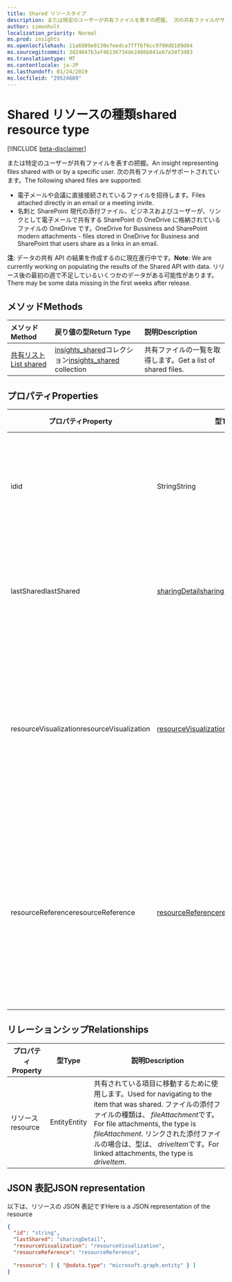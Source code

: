 ```yaml
---
title: Shared リソースタイプ
description: または特定のユーザーが共有ファイルを表すの把握。 次の共有ファイルがサポートされています。
author: simonhult
localization_priority: Normal
ms.prod: insights
ms.openlocfilehash: 11a6989e0130e7eedca7fff6f6cc9790d8109d84
ms.sourcegitcommit: 3d24047b3af46136734de2486b041e67a34f3d83
ms.translationtype: MT
ms.contentlocale: ja-JP
ms.lasthandoff: 01/24/2019
ms.locfileid: "29524689"
---
```

# <a name="shared-resource-type"></a><span data-ttu-id="f2d42-104">Shared リソースの種類</span><span class="sxs-lookup"><span data-stu-id="f2d42-104">shared resource type</span></span>

[!INCLUDE [beta-disclaimer](../../includes/beta-disclaimer.md)]

<span data-ttu-id="f2d42-105">または特定のユーザーが共有ファイルを表すの把握。</span><span class="sxs-lookup"><span data-stu-id="f2d42-105">An insight representing files shared with or by a specific user.</span></span> <span data-ttu-id="f2d42-106">次の共有ファイルがサポートされています。</span><span class="sxs-lookup"><span data-stu-id="f2d42-106">The following shared files are supported:</span></span>

- <span data-ttu-id="f2d42-107">電子メールや会議に直接接続されているファイルを招待します。</span><span class="sxs-lookup"><span data-stu-id="f2d42-107">Files attached directly in an email or a meeting invite.</span></span>
- <span data-ttu-id="f2d42-108">名刺と SharePoint 現代の添付ファイル、ビジネスおよびユーザーが、リンクとして電子メールで共有する SharePoint の OneDrive に格納されているファイルの OneDrive です。</span><span class="sxs-lookup"><span data-stu-id="f2d42-108">OneDrive for Bussiness and SharePoint modern attachments - files stored in OneDrive for Business and SharePoint that users share as a links in an email.</span></span>

<span data-ttu-id="f2d42-109">**注**: データの共有 API の結果を作成するのに現在進行中です。</span><span class="sxs-lookup"><span data-stu-id="f2d42-109">**Note**: We are currently working on populating the results of the Shared API with data.</span></span> <span data-ttu-id="f2d42-110">リリース後の最初の週で不足しているいくつかのデータがある可能性があります。</span><span class="sxs-lookup"><span data-stu-id="f2d42-110">There may be some data missing in the first weeks after release.</span></span>

## <a name="methods"></a><span data-ttu-id="f2d42-111">メソッド</span><span class="sxs-lookup"><span data-stu-id="f2d42-111">Methods</span></span>

| <span data-ttu-id="f2d42-112">メソッド</span><span class="sxs-lookup"><span data-stu-id="f2d42-112">Method</span></span>       | <span data-ttu-id="f2d42-113">戻り値の型</span><span class="sxs-lookup"><span data-stu-id="f2d42-113">Return Type</span></span>  |<span data-ttu-id="f2d42-114">説明</span><span class="sxs-lookup"><span data-stu-id="f2d42-114">Description</span></span>|
|:---------------|:--------|:----------|
|[<span data-ttu-id="f2d42-115">共有リスト</span><span class="sxs-lookup"><span data-stu-id="f2d42-115">List shared</span></span>](../api/insights-list-shared.md) |<span data-ttu-id="f2d42-116">[insights_shared](insights-shared.md)コレクション</span><span class="sxs-lookup"><span data-stu-id="f2d42-116">[insights_shared](insights-shared.md) collection</span></span>| <span data-ttu-id="f2d42-117">共有ファイルの一覧を取得します。</span><span class="sxs-lookup"><span data-stu-id="f2d42-117">Get a list of shared files.</span></span>|

## <a name="properties"></a><span data-ttu-id="f2d42-118">プロパティ</span><span class="sxs-lookup"><span data-stu-id="f2d42-118">Properties</span></span>

| <span data-ttu-id="f2d42-119">プロパティ</span><span class="sxs-lookup"><span data-stu-id="f2d42-119">Property</span></span>              | <span data-ttu-id="f2d42-120">型</span><span class="sxs-lookup"><span data-stu-id="f2d42-120">Type</span></span>                      | <span data-ttu-id="f2d42-121">説明</span><span class="sxs-lookup"><span data-stu-id="f2d42-121">Description</span></span>  |
| -------------         |---------------            | -------------|
| <span data-ttu-id="f2d42-122">id</span><span class="sxs-lookup"><span data-stu-id="f2d42-122">id</span></span>                    | <span data-ttu-id="f2d42-123">String</span><span class="sxs-lookup"><span data-stu-id="f2d42-123">String</span></span>                    | <span data-ttu-id="f2d42-124">リレーションシップの一意の識別子です。</span><span class="sxs-lookup"><span data-stu-id="f2d42-124">Unique identifier of the relationship.</span></span> <span data-ttu-id="f2d42-125">読み取り専用です。</span><span class="sxs-lookup"><span data-stu-id="f2d42-125">Read only.</span></span>        |
| <span data-ttu-id="f2d42-126">lastShared</span><span class="sxs-lookup"><span data-stu-id="f2d42-126">lastShared</span></span>            | [<span data-ttu-id="f2d42-127">sharingDetail</span><span class="sxs-lookup"><span data-stu-id="f2d42-127">sharingDetail</span></span>](insights-sharingdetail.md)                | <span data-ttu-id="f2d42-128">共有アイテムに関する詳細情報です。</span><span class="sxs-lookup"><span data-stu-id="f2d42-128">Details about the shared item.</span></span> <span data-ttu-id="f2d42-129">読み取り専用です。</span><span class="sxs-lookup"><span data-stu-id="f2d42-129">Read only.</span></span>        |
| <span data-ttu-id="f2d42-130">resourceVisualization</span><span class="sxs-lookup"><span data-stu-id="f2d42-130">resourceVisualization</span></span> | [<span data-ttu-id="f2d42-131">resourceVisualization</span><span class="sxs-lookup"><span data-stu-id="f2d42-131">resourceVisualization</span></span>](insights-resourcevisualization.md)                | <span data-ttu-id="f2d42-132">プロパティは、時にドキュメントをビジュアル化を使用することができます。</span><span class="sxs-lookup"><span data-stu-id="f2d42-132">Properties that you can use to visualize the document in your experience.</span></span> <span data-ttu-id="f2d42-133">読み取り専用</span><span class="sxs-lookup"><span data-stu-id="f2d42-133">Read-only</span></span>      |
| <span data-ttu-id="f2d42-134">resourceReference</span><span class="sxs-lookup"><span data-stu-id="f2d42-134">resourceReference</span></span>     | [<span data-ttu-id="f2d42-135">resourceReference</span><span class="sxs-lookup"><span data-stu-id="f2d42-135">resourceReference</span></span>](insights-resourcereference.md)                      | <span data-ttu-id="f2d42-136">Url およびドキュメントの種類など、共有ドキュメントのプロパティを参照します。</span><span class="sxs-lookup"><span data-stu-id="f2d42-136">Reference properties of the shared document, such as the url and type of the document.</span></span> <span data-ttu-id="f2d42-137">読み取り専用</span><span class="sxs-lookup"><span data-stu-id="f2d42-137">Read-only</span></span>       |

## <a name="relationships"></a><span data-ttu-id="f2d42-138">リレーションシップ</span><span class="sxs-lookup"><span data-stu-id="f2d42-138">Relationships</span></span>

| <span data-ttu-id="f2d42-139">プロパティ</span><span class="sxs-lookup"><span data-stu-id="f2d42-139">Property</span></span>      | <span data-ttu-id="f2d42-140">型</span><span class="sxs-lookup"><span data-stu-id="f2d42-140">Type</span></span>          | <span data-ttu-id="f2d42-141">説明</span><span class="sxs-lookup"><span data-stu-id="f2d42-141">Description</span></span>  |
| ------------- |---------------| -------------|
| <span data-ttu-id="f2d42-142">リソース</span><span class="sxs-lookup"><span data-stu-id="f2d42-142">resource</span></span>      | <span data-ttu-id="f2d42-143">Entity</span><span class="sxs-lookup"><span data-stu-id="f2d42-143">Entity</span></span>        | <span data-ttu-id="f2d42-144">共有されている項目に移動するために使用します。</span><span class="sxs-lookup"><span data-stu-id="f2d42-144">Used for navigating to the item that was shared.</span></span> <span data-ttu-id="f2d42-145">ファイルの添付ファイルの種類は、 *fileAttachment*です。</span><span class="sxs-lookup"><span data-stu-id="f2d42-145">For file attachments, the type is *fileAttachment*.</span></span> <span data-ttu-id="f2d42-146">リンクされた添付ファイルの場合は、型は、 *driveItem*です。</span><span class="sxs-lookup"><span data-stu-id="f2d42-146">For linked attachments, the type is *driveItem*.</span></span> |

## <a name="json-representation"></a><span data-ttu-id="f2d42-147">JSON 表記</span><span class="sxs-lookup"><span data-stu-id="f2d42-147">JSON representation</span></span>
<span data-ttu-id="f2d42-148">以下は、リソースの JSON 表記です</span><span class="sxs-lookup"><span data-stu-id="f2d42-148">Here is a JSON representation of the resource</span></span>

```json
{
  "id": "string",
  "lastShared": "sharingDetail",
  "resourceVisualization": "resourceVisualization",
  "resourceReference": "resourceReference",
  
  "resource": [ { "@odata.type": "microsoft.graph.entity" } ]
}
```
<!--
{
  "type": "#page.annotation",
  "suppressions": [
    "Error: /api-reference/beta/resources/insights-shared.md:\r\n      Exception processing links.\r\n    System.ArgumentException: Link Definition was null. Link text: !INCLUDE [beta-disclaimer](../../includes/beta-disclaimer.md)\r\n      at ApiDoctor.Validation.DocFile.get_LinkDestinations()\r\n      at ApiDoctor.Validation.DocSet.ValidateLinks(Boolean includeWarnings, String[] relativePathForFiles, IssueLogger issues, Boolean requireFilenameCaseMatch, Boolean printOrphanedFiles)"
  ]
}
-->
